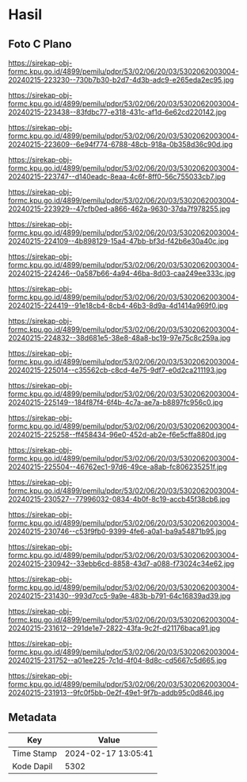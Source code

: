 # Hasil

## Foto C Plano

https://sirekap-obj-formc.kpu.go.id/4899/pemilu/pdpr/53/02/06/20/03/5302062003004-20240215-223230--730b7b30-b2d7-4d3b-adc9-e265eda2ec95.jpg

https://sirekap-obj-formc.kpu.go.id/4899/pemilu/pdpr/53/02/06/20/03/5302062003004-20240215-223438--83fdbc77-e318-431c-af1d-6e62cd220142.jpg

https://sirekap-obj-formc.kpu.go.id/4899/pemilu/pdpr/53/02/06/20/03/5302062003004-20240215-223609--6e94f774-6788-48cb-918a-0b358d36c90d.jpg

https://sirekap-obj-formc.kpu.go.id/4899/pemilu/pdpr/53/02/06/20/03/5302062003004-20240215-223747--d140eadc-8eaa-4c6f-8ff0-56c755033cb7.jpg

https://sirekap-obj-formc.kpu.go.id/4899/pemilu/pdpr/53/02/06/20/03/5302062003004-20240215-223929--47cfb0ed-a866-462a-9630-37da7f978255.jpg

https://sirekap-obj-formc.kpu.go.id/4899/pemilu/pdpr/53/02/06/20/03/5302062003004-20240215-224109--4b898129-15a4-47bb-bf3d-f42b6e30a40c.jpg

https://sirekap-obj-formc.kpu.go.id/4899/pemilu/pdpr/53/02/06/20/03/5302062003004-20240215-224246--0a587b66-4a94-46ba-8d03-caa249ee333c.jpg

https://sirekap-obj-formc.kpu.go.id/4899/pemilu/pdpr/53/02/06/20/03/5302062003004-20240215-224419--91e18cb4-8cb4-46b3-8d9a-4d1414a969f0.jpg

https://sirekap-obj-formc.kpu.go.id/4899/pemilu/pdpr/53/02/06/20/03/5302062003004-20240215-224832--38d681e5-38e8-48a8-bc19-97e75c8c259a.jpg

https://sirekap-obj-formc.kpu.go.id/4899/pemilu/pdpr/53/02/06/20/03/5302062003004-20240215-225014--c35562cb-c8cd-4e75-9df7-e0d2ca211193.jpg

https://sirekap-obj-formc.kpu.go.id/4899/pemilu/pdpr/53/02/06/20/03/5302062003004-20240215-225149--184f87f4-6f4b-4c7a-ae7a-b8897fc956c0.jpg

https://sirekap-obj-formc.kpu.go.id/4899/pemilu/pdpr/53/02/06/20/03/5302062003004-20240215-225258--ff458434-96e0-452d-ab2e-f6e5cffa880d.jpg

https://sirekap-obj-formc.kpu.go.id/4899/pemilu/pdpr/53/02/06/20/03/5302062003004-20240215-225504--46762ec1-97d6-49ce-a8ab-fc806235251f.jpg

https://sirekap-obj-formc.kpu.go.id/4899/pemilu/pdpr/53/02/06/20/03/5302062003004-20240215-230527--77996032-0834-4b0f-8c19-accb45f38cb6.jpg

https://sirekap-obj-formc.kpu.go.id/4899/pemilu/pdpr/53/02/06/20/03/5302062003004-20240215-230746--c53f9fb0-9399-4fe6-a0a1-ba9a54871b95.jpg

https://sirekap-obj-formc.kpu.go.id/4899/pemilu/pdpr/53/02/06/20/03/5302062003004-20240215-230942--33ebb6cd-8858-43d7-a088-f73024c34e62.jpg

https://sirekap-obj-formc.kpu.go.id/4899/pemilu/pdpr/53/02/06/20/03/5302062003004-20240215-231430--993d7cc5-9a9e-483b-b791-64c16839ad39.jpg

https://sirekap-obj-formc.kpu.go.id/4899/pemilu/pdpr/53/02/06/20/03/5302062003004-20240215-231612--291de1e7-2822-43fa-9c2f-d21176baca91.jpg

https://sirekap-obj-formc.kpu.go.id/4899/pemilu/pdpr/53/02/06/20/03/5302062003004-20240215-231752--a01ee225-7c1d-4f04-8d8c-cd5667c5d665.jpg

https://sirekap-obj-formc.kpu.go.id/4899/pemilu/pdpr/53/02/06/20/03/5302062003004-20240215-231913--9fc0f5bb-0e2f-49e1-9f7b-addb95c0d846.jpg


## Metadata

| Key        | Value               |
| ---------- | ------------------- |
| Time Stamp | 2024-02-17 13:05:41 |
| Kode Dapil | 5302                |



